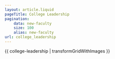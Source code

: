 ```yaml
---
layout: article.liquid
pageTitle: College Leadership
pagination:
    data: new-faculty
    size: 100
    alias: new-faculty
url: college_leadership
---
```


{{ college-leadership | transformGridWithImages }}